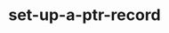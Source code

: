---
title: set-up-a-ptr-record
displayName: PTR record
published: true
order: 61
toc:
pageTitle: Set up a PTR record | Gcore
pageDescription: Learn how to set up a PTR (Pointer) record to map an IP address to a domain name effectively.
redirect: /hosting/virtual-servers/manage/set-up-a-ptr-record
---